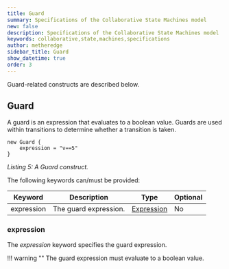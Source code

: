 ```yaml
---
title: Guard
summary: Specifications of the Collaborative State Machines model
new: false
description: Specifications of the Collaborative State Machines model
keywords: collaborative,state,machines,specifications
author: metheredge
sidebar_title: Guard
show_datetime: true
order: 3
---
```


Guard-related constructs are described below.

## Guard

A guard is an expression that evaluates to a boolean value. Guards are used within transitions to determine
whether a transition is taken.

```pkl
new Guard {
    expression = "v==5"
}
```

_Listing 5: A Guard construct._

The following keywords can/must be provided:

| **Keyword** | **Description**       | **Type** | **Optional**         |
| ----------- | --------------------- | -------- |----------------------|
| expression  | The guard expression. | [Expression](expression.md)   | No                   |

### expression

The _expression_ keyword specifies the guard expression.

!!! warning ""
    The guard expression must evaluate to a boolean value.

<script type="text/javascript" src="https://cdn.mathjax.org/mathjax/latest/MathJax.js?config=TeX-AMS-MML_HTMLorMML"></script>

<script type="text/x-mathjax-config">
    MathJax.Hub.Config({ tex2jax: {inlineMath: [['$', '$']]}, messageStyle: "none" });
</script>